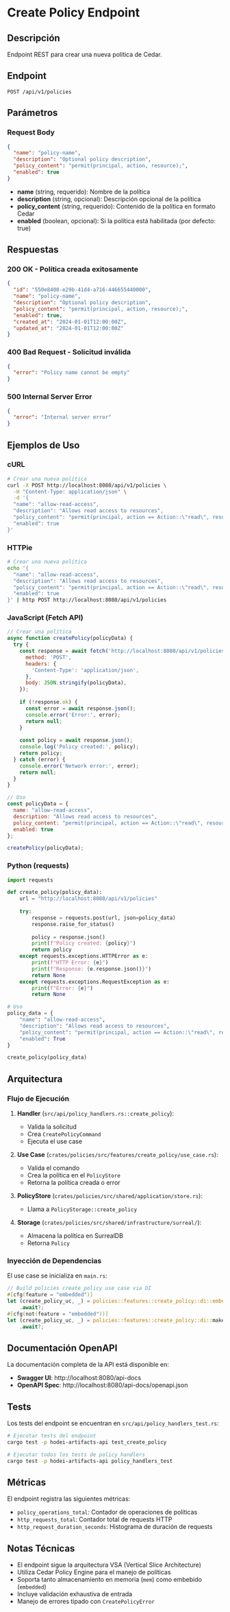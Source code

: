 # Create Policy Endpoint

## Descripción

Endpoint REST para crear una nueva política de Cedar.

## Endpoint

```
POST /api/v1/policies
```

## Parámetros

### Request Body

```json
{
  "name": "policy-name",
  "description": "Optional policy description",
  "policy_content": "permit(principal, action, resource);",
  "enabled": true
}
```

- **name** (string, requerido): Nombre de la política
- **description** (string, opcional): Descripción opcional de la política
- **policy_content** (string, requerido): Contenido de la política en formato Cedar
- **enabled** (boolean, opcional): Si la política está habilitada (por defecto: true)

## Respuestas

### 200 OK - Política creada exitosamente

```json
{
  "id": "550e8400-e29b-41d4-a716-446655440000",
  "name": "policy-name",
  "description": "Optional policy description",
  "policy_content": "permit(principal, action, resource);",
  "enabled": true,
  "created_at": "2024-01-01T12:00:00Z",
  "updated_at": "2024-01-01T12:00:00Z"
}
```

### 400 Bad Request - Solicitud inválida

```json
{
  "error": "Policy name cannot be empty"
}
```

### 500 Internal Server Error

```json
{
  "error": "Internal server error"
}
```

## Ejemplos de Uso

### cURL

```bash
# Crear una nueva política
curl -X POST http://localhost:8080/api/v1/policies \
  -H "Content-Type: application/json" \
  -d '{
  "name": "allow-read-access",
  "description": "Allows read access to resources",
  "policy_content": "permit(principal, action == Action::\"read\", resource);",
  "enabled": true
}'
```

### HTTPie

```bash
# Crear una nueva política
echo '{
  "name": "allow-read-access",
  "description": "Allows read access to resources",
  "policy_content": "permit(principal, action == Action::\"read\", resource);",
  "enabled": true
}' | http POST http://localhost:8080/api/v1/policies
```

### JavaScript (Fetch API)

```javascript
// Crear una política
async function createPolicy(policyData) {
  try {
    const response = await fetch('http://localhost:8080/api/v1/policies', {
      method: 'POST',
      headers: {
        'Content-Type': 'application/json',
      },
      body: JSON.stringify(policyData),
    });
    
    if (!response.ok) {
      const error = await response.json();
      console.error('Error:', error);
      return null;
    }
    
    const policy = await response.json();
    console.log('Policy created:', policy);
    return policy;
  } catch (error) {
    console.error('Network error:', error);
    return null;
  }
}

// Uso
const policyData = {
  name: "allow-read-access",
  description: "Allows read access to resources",
  policy_content: "permit(principal, action == Action::\"read\", resource);",
  enabled: true
};

createPolicy(policyData);
```

### Python (requests)

```python
import requests

def create_policy(policy_data):
    url = "http://localhost:8080/api/v1/policies"
    
    try:
        response = requests.post(url, json=policy_data)
        response.raise_for_status()
        
        policy = response.json()
        print(f"Policy created: {policy}")
        return policy
    except requests.exceptions.HTTPError as e:
        print(f"HTTP Error: {e}")
        print(f"Response: {e.response.json()}")
        return None
    except requests.exceptions.RequestException as e:
        print(f"Error: {e}")
        return None

# Uso
policy_data = {
    "name": "allow-read-access",
    "description": "Allows read access to resources",
    "policy_content": "permit(principal, action == Action::\"read\", resource);",
    "enabled": True
}

create_policy(policy_data)
```

## Arquitectura

### Flujo de Ejecución

1. **Handler** (`src/api/policy_handlers.rs::create_policy`):
   - Valida la solicitud
   - Crea `CreatePolicyCommand`
   - Ejecuta el use case

2. **Use Case** (`crates/policies/src/features/create_policy/use_case.rs`):
   - Valida el comando
   - Crea la política en el `PolicyStore`
   - Retorna la política creada o error

3. **PolicyStore** (`crates/policies/src/shared/application/store.rs`):
   - Llama a `PolicyStorage::create_policy`

4. **Storage** (`crates/policies/src/shared/infrastructure/surreal/`):
   - Almacena la política en SurrealDB
   - Retorna `Policy`

### Inyección de Dependencias

El use case se inicializa en `main.rs`:

```rust
// Build policies create_policy use case via DI
#[cfg(feature = "embedded")]
let (create_policy_uc, _) = policies::features::create_policy::di::embedded::make_use_case_embedded(&config.database.url)
    .await?;
#[cfg(not(feature = "embedded"))]
let (create_policy_uc, _) = policies::features::create_policy::di::make_use_case_mem()
    .await?;
```

## Documentación OpenAPI

La documentación completa de la API está disponible en:

- **Swagger UI**: http://localhost:8080/api-docs
- **OpenAPI Spec**: http://localhost:8080/api-docs/openapi.json

## Tests

Los tests del endpoint se encuentran en `src/api/policy_handlers_test.rs`:

```bash
# Ejecutar tests del endpoint
cargo test -p hodei-artifacts-api test_create_policy

# Ejecutar todos los tests de policy handlers
cargo test -p hodei-artifacts-api policy_handlers_test
```

## Métricas

El endpoint registra las siguientes métricas:

- `policy_operations_total`: Contador de operaciones de políticas
- `http_requests_total`: Contador total de requests HTTP
- `http_request_duration_seconds`: Histograma de duración de requests

## Notas Técnicas

- El endpoint sigue la arquitectura VSA (Vertical Slice Architecture)
- Utiliza Cedar Policy Engine para el manejo de políticas
- Soporta tanto almacenamiento en memoria (`mem`) como embebido (`embedded`)
- Incluye validación exhaustiva de entrada
- Manejo de errores tipado con `CreatePolicyError`
